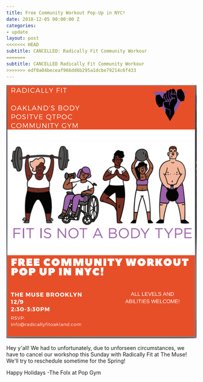 ```yaml
---
title: Free Community Workout Pop-Up in NYC!
date: 2018-12-05 00:00:00 Z
categories:
- update
layout: post
<<<<<<< HEAD
subtitle: CANCELLED: Radically Fit Community Workour
=======
subtitle: CANCELLED Radically Fit Community Workour
>>>>>>> edf0a04beceaf966dd6b295a1dcbe79214c6f433
---
```


![Radically Fit in NYC!](/assets/radfitnyc2.png)

Hey y'all!
We had to unfortunately, due to unforseen circumstances, we have to cancel our workshop this Sunday with Radically Fit at The Muse! We'll try to reschedule sometime for the Spring!

Happy Holidays
-The Folx at Pop Gym
